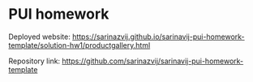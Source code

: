 # PUI homework

Deployed website: https://sarinazvij.github.io/sarinavij-pui-homework-template/solution-hw1/productgallery.html

Repository link: https://github.com/sarinazvij/sarinavij-pui-homework-template
